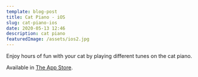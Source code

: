 ```yaml
---
template: blog-post
title: Cat Piano - iOS
slug: cat-piano-ios
date: 2020-05-13 12:46
description: cat piano
featuredImage: /assets/ios2.jpg
---
```

Enjoy hours of fun with your cat by playing different tunes on the cat piano.

Available in [The App Store](http://itunes.apple.com/us/app/cat-and-kitten-piano-free/id563656322?mt=8).